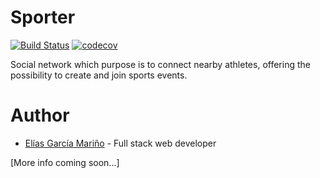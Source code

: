 # Sporter

[![Build Status](https://travis-ci.com/elias-garcia/sporter-app.svg?token=4GQAa4rEuLBdpty7wfw1&branch=master)](https://travis-ci.com/elias-garcia/sporter-app) [![codecov](https://codecov.io/gh/elias-garcia/sporter-app/branch/master/graph/badge.svg?token=itICtJRcf1)](https://codecov.io/gh/elias-garcia/sporter-app)

Social network which purpose is to connect nearby athletes, offering the
possibility to create and join sports events.

# Author

- [Elías García Mariño](http://eliasgarcia.es) - Full stack web developer

[More info coming soon...]
